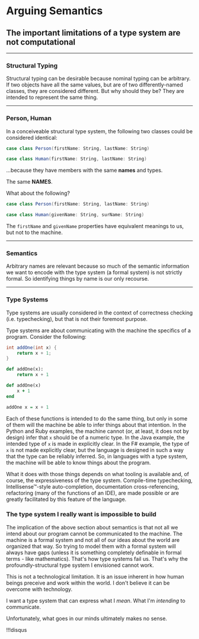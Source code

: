 # Arguing Semantics

## The important limitations of a type system are not computational

---

### Structural Typing

Structural typing can be desirable because nominal typing can be arbitrary. If two objects have all the same values, but are of two differently-named classes, they are considered different. But why should they be? They are intended to represent the same thing.

---

### Person, Human

In a conceiveable structural type system, the following two classes could be considered identical:

```scala
case class Person(firstName: String, lastName: String)

case class Human(firstName: String, lastName: String)
```

...because they have members with the same **names** and types.

The same **NAMES**.

What about the following?

```scala
case class Person(firstName: String, lastName: String)

case class Human(givenName: String, surName: String)
```

The `firstName` and `givenName` properties have equivalent meanings to us, but not to the machine.

---

### Semantics

Arbitrary names are relevant because so much of the semantic information we want to encode with the type system (a formal system) is not strictly formal. So identifying things by name is our only recourse.

---

### Type Systems

Type systems are usually considered in the context of correctness checking (i.e. typechecking), but that is not their foremost purpose.

Type systems are about communicating with the machine the specifics of a program. Consider the following:

```java
int addOne(int x) {
    return x + 1;
}
```
```python
def addOne(x):
    return x + 1
```
```ruby
def addOne(x)
    x + 1
end
```
```haskell
addOne x = x + 1
```

Each of these functions is intended to do the same thing, but only in some of them will the machine be able to infer things about that intention. In the Python and Ruby examples, the machine cannot (or, at least, it does not by design) infer that `x` should be of a numeric type. In the Java example, the intended type of `x` is made in explicitly clear. In the F# example, the type of `x` is not made explicitly clear, but the language is designed in such a way that the type can be reliably inferred. So, in languages with a type system, the machine will be able to know things about the program.

What it does with those things depends on what tooling is available and, of course, the expressiveness of the type system. Compile-time typechecking, Intellisense&trade;-style auto-completion, documentation cross-referencing, refactoring (many of the functions of an IDE), are made possible or are greatly facilitated by this feature of the language.

### The type system I really want is impossible to build

The implication of the above section about semantics is that not all we intend about our program cannot be communicated to the machine. The machine is a formal system and not all of our ideas about the world are organized that way. So trying to model them with a formal system will always have gaps (unless it is something completely definable in formal terms - like mathematics). That's how type systems fail us. That's why the profoundly-structural type system I envisioned cannot work.

This is not a technological limitation. It is an issue inherent in how human beings preceive and work within the world. I don't believe it can be overcome with technology.

I want a type system that can express what I *mean*. What I'm *intending* to communicate.

Unfortunately, what goes in our minds ultimately makes no sense.

!!!disqus